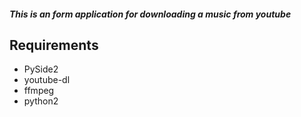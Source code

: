 ##### This is an form application for downloading a music from youtube

## Requirements
- PySide2
- youtube-dl
- ffmpeg
- python2